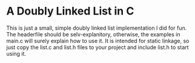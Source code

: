 # A Doubly Linked List in C
This is just a small, simple doubly linked list implementation I did for fun.
The headerfile should be selv-explanitory, otherwise, the examples in main.c will surely explain how to use it. It is intended for static linkage, so just copy the list.c and list.h files to your project and include list.h to start using it.
